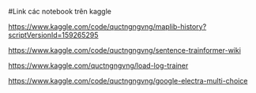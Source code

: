 #Link các notebook trên kaggle

https://www.kaggle.com/code/quctngngvng/maplib-history?scriptVersionId=159265295

https://www.kaggle.com/code/quctngngvng/sentence-trainformer-wiki

https://www.kaggle.com/quctngngvng/load-log-trainer

https://www.kaggle.com/code/quctngngvng/google-electra-multi-choice
